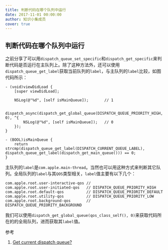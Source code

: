 ```yaml
---
title: 判断代码在哪个队列中运行
date: 2017-11-01 00:00:00
author: 知识小集成员
cover: true
---
```


判断代码在哪个队列中运行
----------

之前分享了可以用`dispatch_queue_set_specific`和`dispatch_get_specific`来判断代码是否运行在主队列上。除了这种方法外，还可以使用`dispatch_queue_get_label`获取当前队列的`label`，与主队列的`label`比较，如图代码所示：

```objc
- (void)viewDidLoad {
    [super viewDidLoad];
    
    NSLog(@"%d", [self isMainQueue]);       // 1
    
    dispatch_async(dispatch_get_global_queue(DISPATCH_QUEUE_PRIORITY_HIGH, 0), ^{
        NSLog(@"%d", [self isMainQueue]);   // 0
    });
}

- (BOOL)isMainQueue {
    return strcmp(dispatch_queue_get_label(DISPATCH_CURRENT_QUEUE_LABEL), dispatch_queue_get_label(dispatch_get_main_queue())) == 0;
}
```

主队列的`label`是`com.apple.main-thread`。当然也可以用这种方式来判断其它队列。全局队列的`label`与其`QOS`类型相关，`label`值主要有以下几个：

```objc
com.apple.root.user-interactive-qos //
com.apple.root.user-initiated-qos   // DISPATCH_QUEUE_PRIORITY_HIGH
com.apple.root.default-qos          // DISPATCH_QUEUE_PRIORITY_DEFAULT
com.apple.root.utility-qos          // DISPATCH_QUEUE_PRIORITY_LOW
com.apple.root.background-qos       // DISPATCH_QUEUE_PRIORITY_BACKGROUND
```

我们可以使用`dispatch_get_global_queue(qos_class_self(), 0)`来获取代码所在的的全局队列，进而获取其`label`值。

参考

1. [Get current dispatch queue?](https://stackoverflow.com/questions/17475002/get-current-dispatch-queue)